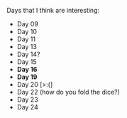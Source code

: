 Days that I think are interesting:

- Day 09
- Day 10
- Day 11
- Day 13
- Day 14?
- Day 15
- __Day 16__
- __Day 19__
- Day 20 [>:(]
- Day 22 (how do you fold the dice?)
- Day 23
- Day 24

